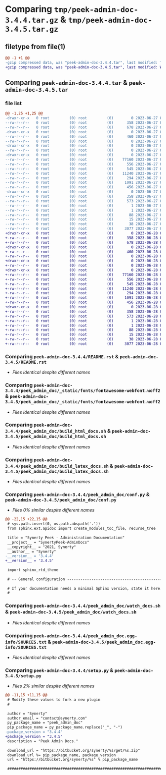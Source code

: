 # Comparing `tmp/peek-admin-doc-3.4.4.tar.gz` & `tmp/peek-admin-doc-3.4.5.tar.gz`

## filetype from file(1)

```diff
@@ -1 +1 @@
-gzip compressed data, was "peek-admin-doc-3.4.4.tar", last modified: Tue Jun 27 02:01:33 2023, max compression
+gzip compressed data, was "peek-admin-doc-3.4.5.tar", last modified: Wed Jun 28 07:26:01 2023, max compression
```

## Comparing `peek-admin-doc-3.4.4.tar` & `peek-admin-doc-3.4.5.tar`

### file list

```diff
@@ -1,25 +1,25 @@
-drwxr-xr-x   0 root         (0) root         (0)        0 2023-06-27 02:01:33.951521 peek-admin-doc-3.4.4/
--rw-r--r--   0 root         (0) root         (0)      358 2023-06-27 02:01:33.951521 peek-admin-doc-3.4.4/PKG-INFO
--rw-r--r--   0 root         (0) root         (0)      678 2023-06-27 02:00:57.000000 peek-admin-doc-3.4.4/README.rst
-drwxr-xr-x   0 root         (0) root         (0)        0 2023-06-27 02:01:33.950521 peek-admin-doc-3.4.4/peek_admin_doc/
--rw-r--r--   0 root         (0) root         (0)      460 2023-06-27 02:00:57.000000 peek-admin-doc-3.4.4/peek_admin_doc/PlatformDependencyTest.py
--rw-r--r--   0 root         (0) root         (0)        0 2023-06-27 02:01:33.000000 peek-admin-doc-3.4.4/peek_admin_doc/__init__.py
-drwxr-xr-x   0 root         (0) root         (0)        0 2023-06-27 02:01:33.951521 peek-admin-doc-3.4.4/peek_admin_doc/_static/
--rw-r--r--   0 root         (0) root         (0)        0 2023-06-27 02:00:57.000000 peek-admin-doc-3.4.4/peek_admin_doc/_static/.gitkeep
-drwxr-xr-x   0 root         (0) root         (0)        0 2023-06-27 02:01:33.951521 peek-admin-doc-3.4.4/peek_admin_doc/_static/fonts/
--rw-r--r--   0 root         (0) root         (0)    77160 2023-06-27 02:00:57.000000 peek-admin-doc-3.4.4/peek_admin_doc/_static/fonts/fontawesome-webfont.woff2
--rw-r--r--   0 root         (0) root         (0)      556 2023-06-27 02:00:57.000000 peek-admin-doc-3.4.4/peek_admin_doc/build_html_docs.sh
--rw-r--r--   0 root         (0) root         (0)      545 2023-06-27 02:00:57.000000 peek-admin-doc-3.4.4/peek_admin_doc/build_latex_docs.sh
--rw-r--r--   0 root         (0) root         (0)    11240 2023-06-27 02:01:33.000000 peek-admin-doc-3.4.4/peek_admin_doc/conf.py
--rw-r--r--   0 root         (0) root         (0)      294 2023-06-27 02:00:57.000000 peek-admin-doc-3.4.4/peek_admin_doc/index.rst
--rw-r--r--   0 root         (0) root         (0)     1091 2023-06-27 02:00:57.000000 peek-admin-doc-3.4.4/peek_admin_doc/watch_docs.sh
--rw-r--r--   0 root         (0) root         (0)      456 2023-06-27 02:00:57.000000 peek-admin-doc-3.4.4/peek_admin_doc/welcome.rst
-drwxr-xr-x   0 root         (0) root         (0)        0 2023-06-27 02:01:33.951521 peek-admin-doc-3.4.4/peek_admin_doc.egg-info/
--rw-r--r--   0 root         (0) root         (0)      358 2023-06-27 02:01:33.000000 peek-admin-doc-3.4.4/peek_admin_doc.egg-info/PKG-INFO
--rw-r--r--   0 root         (0) root         (0)      573 2023-06-27 02:01:33.000000 peek-admin-doc-3.4.4/peek_admin_doc.egg-info/SOURCES.txt
--rw-r--r--   0 root         (0) root         (0)        1 2023-06-27 02:01:33.000000 peek-admin-doc-3.4.4/peek_admin_doc.egg-info/dependency_links.txt
--rw-r--r--   0 root         (0) root         (0)        1 2023-06-27 02:01:33.000000 peek-admin-doc-3.4.4/peek_admin_doc.egg-info/not-zip-safe
--rw-r--r--   0 root         (0) root         (0)       88 2023-06-27 02:01:33.000000 peek-admin-doc-3.4.4/peek_admin_doc.egg-info/requires.txt
--rw-r--r--   0 root         (0) root         (0)       15 2023-06-27 02:01:33.000000 peek-admin-doc-3.4.4/peek_admin_doc.egg-info/top_level.txt
--rw-r--r--   0 root         (0) root         (0)       38 2023-06-27 02:01:33.951521 peek-admin-doc-3.4.4/setup.cfg
--rw-r--r--   0 root         (0) root         (0)     3077 2023-06-27 02:01:33.000000 peek-admin-doc-3.4.4/setup.py
+drwxr-xr-x   0 root         (0) root         (0)        0 2023-06-28 07:26:01.132066 peek-admin-doc-3.4.5/
+-rw-r--r--   0 root         (0) root         (0)      358 2023-06-28 07:26:01.131066 peek-admin-doc-3.4.5/PKG-INFO
+-rw-r--r--   0 root         (0) root         (0)      678 2023-06-28 07:25:22.000000 peek-admin-doc-3.4.5/README.rst
+drwxr-xr-x   0 root         (0) root         (0)        0 2023-06-28 07:26:01.131066 peek-admin-doc-3.4.5/peek_admin_doc/
+-rw-r--r--   0 root         (0) root         (0)      460 2023-06-28 07:25:22.000000 peek-admin-doc-3.4.5/peek_admin_doc/PlatformDependencyTest.py
+-rw-r--r--   0 root         (0) root         (0)        0 2023-06-28 07:26:00.000000 peek-admin-doc-3.4.5/peek_admin_doc/__init__.py
+drwxr-xr-x   0 root         (0) root         (0)        0 2023-06-28 07:26:01.131066 peek-admin-doc-3.4.5/peek_admin_doc/_static/
+-rw-r--r--   0 root         (0) root         (0)        0 2023-06-28 07:25:22.000000 peek-admin-doc-3.4.5/peek_admin_doc/_static/.gitkeep
+drwxr-xr-x   0 root         (0) root         (0)        0 2023-06-28 07:26:01.131066 peek-admin-doc-3.4.5/peek_admin_doc/_static/fonts/
+-rw-r--r--   0 root         (0) root         (0)    77160 2023-06-28 07:25:22.000000 peek-admin-doc-3.4.5/peek_admin_doc/_static/fonts/fontawesome-webfont.woff2
+-rw-r--r--   0 root         (0) root         (0)      556 2023-06-28 07:25:22.000000 peek-admin-doc-3.4.5/peek_admin_doc/build_html_docs.sh
+-rw-r--r--   0 root         (0) root         (0)      545 2023-06-28 07:25:22.000000 peek-admin-doc-3.4.5/peek_admin_doc/build_latex_docs.sh
+-rw-r--r--   0 root         (0) root         (0)    11240 2023-06-28 07:26:00.000000 peek-admin-doc-3.4.5/peek_admin_doc/conf.py
+-rw-r--r--   0 root         (0) root         (0)      294 2023-06-28 07:25:22.000000 peek-admin-doc-3.4.5/peek_admin_doc/index.rst
+-rw-r--r--   0 root         (0) root         (0)     1091 2023-06-28 07:25:22.000000 peek-admin-doc-3.4.5/peek_admin_doc/watch_docs.sh
+-rw-r--r--   0 root         (0) root         (0)      456 2023-06-28 07:25:22.000000 peek-admin-doc-3.4.5/peek_admin_doc/welcome.rst
+drwxr-xr-x   0 root         (0) root         (0)        0 2023-06-28 07:26:01.131066 peek-admin-doc-3.4.5/peek_admin_doc.egg-info/
+-rw-r--r--   0 root         (0) root         (0)      358 2023-06-28 07:26:01.000000 peek-admin-doc-3.4.5/peek_admin_doc.egg-info/PKG-INFO
+-rw-r--r--   0 root         (0) root         (0)      573 2023-06-28 07:26:01.000000 peek-admin-doc-3.4.5/peek_admin_doc.egg-info/SOURCES.txt
+-rw-r--r--   0 root         (0) root         (0)        1 2023-06-28 07:26:01.000000 peek-admin-doc-3.4.5/peek_admin_doc.egg-info/dependency_links.txt
+-rw-r--r--   0 root         (0) root         (0)        1 2023-06-28 07:26:01.000000 peek-admin-doc-3.4.5/peek_admin_doc.egg-info/not-zip-safe
+-rw-r--r--   0 root         (0) root         (0)       88 2023-06-28 07:26:01.000000 peek-admin-doc-3.4.5/peek_admin_doc.egg-info/requires.txt
+-rw-r--r--   0 root         (0) root         (0)       15 2023-06-28 07:26:01.000000 peek-admin-doc-3.4.5/peek_admin_doc.egg-info/top_level.txt
+-rw-r--r--   0 root         (0) root         (0)       38 2023-06-28 07:26:01.132066 peek-admin-doc-3.4.5/setup.cfg
+-rw-r--r--   0 root         (0) root         (0)     3077 2023-06-28 07:26:00.000000 peek-admin-doc-3.4.5/setup.py
```

### Comparing `peek-admin-doc-3.4.4/README.rst` & `peek-admin-doc-3.4.5/README.rst`

 * *Files identical despite different names*

### Comparing `peek-admin-doc-3.4.4/peek_admin_doc/_static/fonts/fontawesome-webfont.woff2` & `peek-admin-doc-3.4.5/peek_admin_doc/_static/fonts/fontawesome-webfont.woff2`

 * *Files identical despite different names*

### Comparing `peek-admin-doc-3.4.4/peek_admin_doc/build_html_docs.sh` & `peek-admin-doc-3.4.5/peek_admin_doc/build_html_docs.sh`

 * *Files identical despite different names*

### Comparing `peek-admin-doc-3.4.4/peek_admin_doc/build_latex_docs.sh` & `peek-admin-doc-3.4.5/peek_admin_doc/build_latex_docs.sh`

 * *Files identical despite different names*

### Comparing `peek-admin-doc-3.4.4/peek_admin_doc/conf.py` & `peek-admin-doc-3.4.5/peek_admin_doc/conf.py`

 * *Files 0% similar despite different names*

```diff
@@ -22,15 +22,15 @@
 # sys.path.insert(0, os.path.abspath('.'))
 from sphinx.ext.apidoc import create_modules_toc_file, recurse_tree
 
 title = "Synerty Peek - Administration Documentation"
 __project__ = "SynertyPeek-AdminDocs"
 __copyright__ = "2021, Synerty"
 __author__ = "Synerty"
-__version__ = '3.4.4'
+__version__ = '3.4.5'
 
 import sphinx_rtd_theme
 
 # -- General configuration ------------------------------------------------
 
 # If your documentation needs a minimal Sphinx version, state it here.
 #
```

### Comparing `peek-admin-doc-3.4.4/peek_admin_doc/watch_docs.sh` & `peek-admin-doc-3.4.5/peek_admin_doc/watch_docs.sh`

 * *Files identical despite different names*

### Comparing `peek-admin-doc-3.4.4/peek_admin_doc.egg-info/SOURCES.txt` & `peek-admin-doc-3.4.5/peek_admin_doc.egg-info/SOURCES.txt`

 * *Files identical despite different names*

### Comparing `peek-admin-doc-3.4.4/setup.py` & `peek-admin-doc-3.4.5/setup.py`

 * *Files 2% similar despite different names*

```diff
@@ -11,15 +11,15 @@
 # Modify these values to fork a new plugin
 #
 
 author = "Synerty"
 author_email = "contact@synerty.com"
 py_package_name = "peek_admin_doc"
 pip_package_name = py_package_name.replace("_", "-")
-package_version = "3.4.4"
+package_version = "3.4.5"
 description = "Peek Admin Docs."
 
 download_url = "https://bitbucket.org/synerty/%s/get/%s.zip"
 download_url %= pip_package_name, package_version
 url = "https://bitbucket.org/synerty/%s" % pip_package_name
 
 ###############################################################################
```

